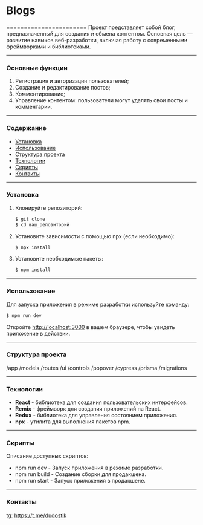 # Blogs
=======================
Проект представляет собой блог, предназначенный для создания и обмена контентом. Основная цель — развитие навыков веб-разработки, включая работу с современными фреймворками и библиотеками. 
***
### Основные функции

1. Регистрация и авторизация пользователей;
2. Создание и редактирование постов;
3. Комментирование;
4. Управление контентом: пользователи могут удалять свои посты и комментарии.
***
### Содержание

- [Установка](#установка)
- [Использование](#использование)
- [Структура проекта](#структура-проекта)
- [Технологии](#технологии)
- [Скрипты](#скрипты)
- [Контакты](#контакты)
***
### Установка

1. Клонируйте репозиторий:
   ```sh
   $ git clone 
   $ cd ваш_репозиторий
   ```
2. Установите зависимости с помощью npx (если необходимо):
   ```sh
   $ npx install
   ```
3. Установите необходимые пакеты:
   ```sh
   $ npm install
   ```
***
### Использование

Для запуска приложения в режиме разработки используйте команду:
```sh
$ npm run dev
```

Откройте [http://localhost:3000](http://localhost:3000) в вашем браузере, чтобы увидеть приложение в действии.
***
### Структура проекта

/app
  /models
  /routes
  /ui
    /controls
    /popover
  /cypress
  /prisma
    /migrations
***
### Технологии

- **React** - библиотека для создания пользовательских интерфейсов.
- **Remix** - фреймворк для создания приложений на React.
- **Redux** - библиотека для управления состоянием приложения.
- **npx** - утилита для выполнения пакетов npm.
***
### Скрипты

Описание доступных скриптов:

- npm run dev - Запуск приложения в режиме разработки.
- npm run build - Создание сборки для продакшена.
- npm run start - Запуск приложения в продакшене.
***
### Контакты

tg: https://t.me/dudostik
